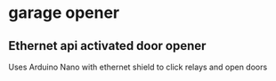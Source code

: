 # garage opener
## Ethernet api activated door opener
Uses Arduino Nano with ethernet shield to click relays and open doors
